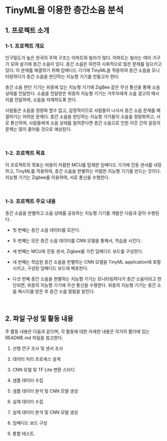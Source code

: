# TinyML을 이용한 층간소음 분석

## 1. 프로젝트 소개

### 1-1. 프로젝트 개요

인구밀도가 높은 한국의 주택 구조는 아파트와 빌라가 많다. 아파트는 빌라는 여러 가구가 모여 살기에 층간 소음이 있다. 층간 소음은 여전히 사회적으로 많은 문제를 일으키고 있다. 이 문제를 해결하기 위해 임베디드 기기에 TinyML을 적용하여 층간 소음을 모니터링하다가 층간 소음을 판단하는 지능형 기기를 만들고자 한다.

층간 소음 판단 기기는 위층에 있는 지능형 기기에 ZigBee 같은 무선 통신을 통해 소음 상태를 전달한다. 소음을 전달받은 위층의 지능형 기기는 거주자에게 소음 경고의 메시지를 전달하여, 소음을 자제하도록 한다.

사람들은 소음을 정량화 할수 없고, 감정적이므로 사람들이 나서서 층간 소음 문제를 해결하기는 어려운 문제다. 층간 소음을 판단하는 지능형 기기들이 소음을 정량화하고, 서로 통신하여, 사람들에게 소음 상태를 알려준다면 층간 소음으로 인한 이웃 간의 갈등의 문제는 많이 줄어들 것으로 예상된다.

<br>

### 1-2. 프로젝트 목표

이 프로젝트의 목표는 비용이 저렴한 MCU를 탑재한 임베디드 기기에 진동 센서를 내장하고, TinyML를 적용하여, 층간 소음을 판별하는 저렴한 지능형 기기를 만드는 것이다. 지능형 기기는 Zigbee를 이용하여, 서로 통신을 수행한다.

<br>

### 1-3. 프로젝트 주요 내용

층간 소음을 판별하고 소음 상태를 공유하는 지능형 기기를 개발은 다음과 같이 수행된다.

- 첫 번째는 층간 소음 데이터를 모은다.

- 두 번째는 모은 층간 소음 데이터를 CNN 모델을 통해서, 학습을 시킨다.

- 세 번째는 MCU와 진동 센서, Zigbee를 가진 임베디드 보드를 구성한다.

- 네 번째는 학습된 층간 소음을 판별하는 CNN 모델을 TinyML application에 포함시키고, 구성된 임베디드 보드에 베포한다.

- 다섯 번째 층간 소음을 판별하는 지능형 기기는 모니터링하다가 층간 소음이라고 판단되면, 위층의 지능형 기기에 무선 통신을 수행한다. 위층의 지능형 기기는 층간 소음 메시지를 받은 후 층간 소음 알람을 알린다.

<br>

## 2. 파일 구성 및 활동 내용

주 활동 내용은 다음과 같으며, 각 활동에 대한 자세한 내용은 각가의 폴더에 있는 README.md 파일을 참고한다.

1. 선행 연구 조사 및 센서 조사

2. 데이터 처리 프로세스 설계

3. CNN 모델 및 TF Lite 변환 스터디

4. 샘플 데이터 수집

5. 샘플 데이터 분석 및 CNN 모델 생성

6. 실제 데이터 수집

7. 실제 데이터 분석 및 CNN 모델 생성

8. 임베디드 보드 구성

9. 통합 테스트.
